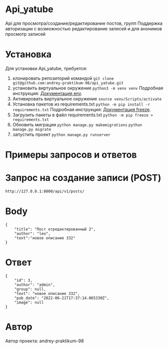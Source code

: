 # Api_yatube
Api для просмотра/создание/редактирование постов, групп
Поддержка авторизации с возможностью редактирование записей и для анонимов просмотр записей
# Установка
Для установки Api_yatube, требуется:
1. клонировать репозиторий командой 
```git clone git@github.com:andrey-praktikum-98/api_yatube.git```
5. установить виртуальное окружение
`python3 -m venv venv`
Подробная инструкция: [Документация env](https://docs.python.org/3/tutorial/venv.html#creating-virtual-environments).
6. Активировать виртуальное окружение
`source venv/Scripts/activate`
7. Установка пакетов из requirements.txt
`python -m pip install -r requirements.txt`
Подробная инструкция: [Документация freeze](https://pip.pypa.io/en/stable/cli/pip_freeze/#examples).
8. Загрузить пакеты в файл requirements.txt
`python -m pip freeze > requirements.txt`
9. Обновить миграции 
`python manage.py makemigrations`
`python manage.py migrate`
9. запустить проект ```python manage.py runserver```
# Примеры запросов и ответов
# Запрос на создание записи (POST)
``` http://127.0.0.1:8000/api/v1/posts/  ```
# Body
``` 
{
    "title": "Пост отредактированный 2",
    "author": "leo",
    "text":"новое описание 332"
} 
```
# Ответ
```
{
    "id": 3,
    "author": "admin",
    "group": null,
    "text": "новое описание 332",
    "pub_date": "2022-06-21T17:37:14.065330Z",
    "image": null
}
```
# Автор
Автор проекта: andrey-praktikum-98

